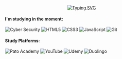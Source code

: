 <br>
<div align="center">
  
  [![Typing SVG](https://readme-typing-svg.herokuapp.com?font=JetBrains+Mono&weight=500&pause=1000&color=FFFFFF&center=true&width=435&lines=Hello!+%F0%9F%91%A8%F0%9F%8F%BB%E2%80%8D%F0%9F%92%BB+I'm+Renato+Sousa;I'm+16+years+old)](https://git.io/typing-svg)

  </div>
  
  #### I'm studying in the moment:
  ![Cyber Security](https://img.shields.io/badge/Cyber%20Security-000000?style=for-the-badge&logo=cyberdefenders)
  ![HTML5](https://img.shields.io/badge/html5-000000.svg?style=for-the-badge&logo=html5&logoColor=%23E34F26)
  ![CSS3](https://img.shields.io/badge/css3-000000.svg?style=for-the-badge&logo=css3&logoColor=%231572B6)
  ![JavaScript](https://img.shields.io/badge/javascript-000000.svg?style=for-the-badge&logo=javascript&logoColor=%23F7DF1E)
  ![Git](https://img.shields.io/badge/git-000000.svg?style=for-the-badge&logo=git&logoColor=%23F05033)

  #### Study Platforms:
  ![Pato Academy](https://img.shields.io/badge/Pato%20Academy-000000?style=for-the-badge)
  ![YouTube](https://img.shields.io/badge/YouTube-000000.svg?style=for-the-badge&logo=YouTube&logoColor=%23FF0000)
  ![Udemy](https://img.shields.io/badge/Udemy-000000?style=for-the-badge&logo=Udemy&logoColor=A435F0)
  ![Duolingo](https://img.shields.io/badge/Duolingo-000000.svg?style=for-the-badge&logo=Duolingo&logoColor=%234DC730)
  
